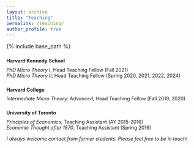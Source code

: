 ```yaml
---
layout: archive
title: "Teaching"
permalink: /teaching/
author_profile: true
---
```


{% include base_path %}
 
<span style="font-size: .9em; line-height: 2.5;">**Harvard Kennedy School**</span><br/>
<span style="font-size: .9em;">*PhD Micro Theory I*, Head Teaching Fellow (Fall 2021)</span>  
<span style ="font-size:.9em;">*PhD Micro Theory II*, Head Teaching Fellow (Spring 2020, 2021, 2022, 2024)</span>    

<span style="font-size: .9em; line-height: 2.5;">**Harvard College**</span><br/>
<span style="font-size: .9em;">*Intermediate Micro Theory: Advanced*, Head Teaching Fellow (Fall 2019, 2020)</span>  

<span style="font-size: .9em; line-height: 2.5;">**University of Toronto**</span><br/>
<span style="font-size: .9em;">*Principles of Economics*, Teaching Assistant (AY 2015-2016)</span>  
<span style="font-size: .9em;">*Economic Thought after 1870*, Teaching Assistant (Spring 2016)</span>  

<span style ="font-size:.9em;">*I always welcome contact from former students. Please feel free to be in touch!*</span>  

